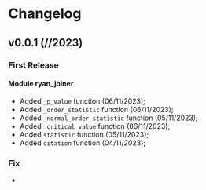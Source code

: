 # Changelog


## v0.0.1 (//2023)


### First Release

#### Module ryan_joiner
- Added ``_p_value`` function (06/11/2023);
- Added ``_order_statistic`` function (06/11/2023);
- Added ``_normal_order_statistic`` function (05/11/2023);
- Added ``_critical_value`` function (06/11/2023);
- Added ``statistic`` function (05/11/2023);
- Added ``citation`` function (04/11/2023);




### Fix

-
